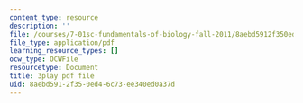 ```yaml
---
content_type: resource
description: ''
file: /courses/7-01sc-fundamentals-of-biology-fall-2011/8aebd5912f350ed46c73ee340ed0a37d_LvLbaVW84nE.pdf
file_type: application/pdf
learning_resource_types: []
ocw_type: OCWFile
resourcetype: Document
title: 3play pdf file
uid: 8aebd591-2f35-0ed4-6c73-ee340ed0a37d
---
```


